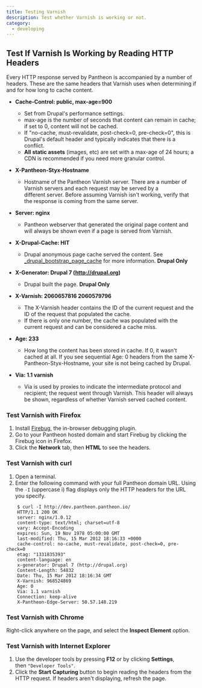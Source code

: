 ```yaml
---
title: Testing Varnish
description: Test whether Varnish is working or not.
category:
  - developing
---
```

## Test If Varnish Is Working by Reading HTTP Headers

Every HTTP response served by Pantheon is accompanied by a number of headers. These are the same headers that
Varnish uses when determining if and for how long to cache content.

- **Cache-Control: public, max-age=900**
  - Set from Drupal's performance settings.
  - max-age is the number of seconds that content can remain in cache; if set to 0, content will not be cached.
  - If "no-cache, must-revalidate, post-check=0, pre-check=0", this is Drupal's default header and typically indicates that there is a conflict.
  - **All static assets** (images, etc) are set with a max-age of 24 hours; a CDN is recommended if you need more granular control.

- **X-Pantheon-Styx-Hostname**
  - Hostname of the Pantheon Varnish server. There are a number of Varnish servers and each request may be served by a different server. Before assuming Varnish isn't working, verify that the response is coming from the same server.

- **Server: nginx**
  - Pantheon webserver that generated the original page content and will always be shown even if a page is served from Varnish.

- **X-Drupal-Cache: HIT**
  - Drupal anonymous page cache served the content. See  [\_drupal\_bootstrap\_page\_cache](https://api.drupal.org/api/drupal/includes%21bootstrap.inc/function/_drupal_bootstrap_page_cache/7) for more information.  **Drupal Only**

- **X-Generator: Drupal 7 (http://drupal.org)**
  - Drupal built the page. **Drupal Only**


- **X-Varnish: 2060657816 2060579796**
  - The X-Varnish header contains the ID of the current request and the ID of the request that populated the cache.
  - If there is only one number, the cache was populated with the current request and can be considered a cache miss.

- **Age: 233**
  - How long the content has been stored in cache. If 0, it wasn't cached at all. If you see sequential Age: 0 headers from the same X-Pantheon-Styx-Hostname, your site is not being cached by Drupal.

- **Via: 1.1 varnish**
  - Via is used by proxies to indicate the intermediate protocol and recipient; the request went through Varnish. This header will always be shown, regardless of whether Varnish served cached content.

### Test Varnish with Firefox

1. Install [Firebug](http://getfirebug.com/), the in-browser debugging plugin.
2. Go to your Pantheon hosted domain and start Firebug by clicking the Firebug icon in Firefox. 
3. Click the **Network** tab, then **HTML** to see the headers.

### Test Varnish with curl

1. Open a terminal.
2. Enter the following command with your full Pantheon domain URL. Using the `-I` (uppercase i) flag displays only the HTTP headers for the URL you specify.
```
    $ curl -I http://dev.pantheon.pantheon.io/
    HTTP/1.1 200 OK
    server: nginx/1.0.12
    content-type: text/html; charset=utf-8
    vary: Accept-Encoding
    expires: Sun, 19 Nov 1978 05:00:00 GMT
    last-modified: Thu, 15 Mar 2012 18:16:33 +0000
    cache-control: no-cache, must-revalidate, post-check=0, pre-check=0
    etag: "1331835393"
    content-language: en
    x-generator: Drupal 7 (http://drupal.org)
    Content-Length: 54832
    Date: Thu, 15 Mar 2012 18:16:34 GMT
    X-Varnish: 968524869
    Age: 0
    Via: 1.1 varnish
    Connection: keep-alive
    X-Pantheon-Edge-Server: 50.57.148.219
```

### Test Varnish with Chrome

Right-click anywhere on the page, and select the **Inspect Element** option.

### Test Varnish with Internet Explorer

1. Use the developer tools by pressing **F12** or by clicking **Settings**, then `"Developer Tools"`.
2. Click the **Start Capturing** button to begin reading the headers from the HTTP request. If headers aren't displaying, refresh the page.
